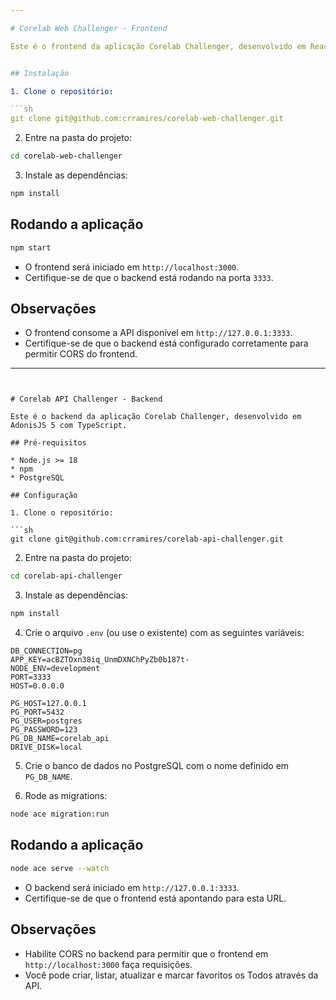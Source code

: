 ```yaml
---

# Corelab Web Challenger - Frontend

Este é o frontend da aplicação Corelab Challenger, desenvolvido em React com TypeScript.


## Instalação

1. Clone o repositório:

```sh
git clone git@github.com:crramires/corelab-web-challenger.git
```

2. Entre na pasta do projeto:

```sh
cd corelab-web-challenger
```

3. Instale as dependências:

```sh
npm install
```

## Rodando a aplicação

```sh
npm start
```

* O frontend será iniciado em `http://localhost:3000`.
* Certifique-se de que o backend está rodando na porta `3333`.

## Observações

* O frontend consome a API disponível em `http://127.0.0.1:3333`.
* Certifique-se de que o backend está configurado corretamente para permitir CORS do frontend.

---
```


# Corelab API Challenger - Backend

Este é o backend da aplicação Corelab Challenger, desenvolvido em AdonisJS 5 com TypeScript.

## Pré-requisitos

* Node.js >= 18
* npm
* PostgreSQL

## Configuração

1. Clone o repositório:

```sh
git clone git@github.com:crramires/corelab-api-challenger.git
```

2. Entre na pasta do projeto:

```sh
cd corelab-api-challenger
```

3. Instale as dependências:

```sh
npm install
```

4. Crie o arquivo `.env` (ou use o existente) com as seguintes variáveis:

```
DB_CONNECTION=pg
APP_KEY=acBZTOxn38iq_UnmDXNChPyZb0b187t-
NODE_ENV=development
PORT=3333
HOST=0.0.0.0

PG_HOST=127.0.0.1
PG_PORT=5432
PG_USER=postgres
PG_PASSWORD=123
PG_DB_NAME=corelab_api
DRIVE_DISK=local
```

5. Crie o banco de dados no PostgreSQL com o nome definido em `PG_DB_NAME`.

6. Rode as migrations:

```sh
node ace migration:run
```

## Rodando a aplicação

```sh
node ace serve --watch
```

* O backend será iniciado em `http://127.0.0.1:3333`.
* Certifique-se de que o frontend está apontando para esta URL.

## Observações

* Habilite CORS no backend para permitir que o frontend em `http://localhost:3000` faça requisições.
* Você pode criar, listar, atualizar e marcar favoritos os Todos através da API.
